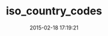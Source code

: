 ---
layout: post
title:  "iso_country_codes"
repo:   "alexrabarts/iso_country_codes"
date:   2015-02-18 17:19:21
gemurl: http://github.com/alexrabarts/iso_country_codes
---